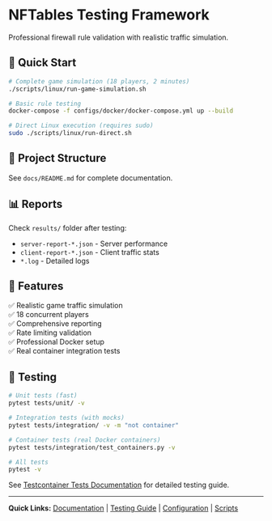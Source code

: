 # NFTables Testing Framework

Professional firewall rule validation with realistic traffic simulation.

## 🚀 Quick Start

```bash
# Complete game simulation (18 players, 2 minutes)
./scripts/linux/run-game-simulation.sh

# Basic rule testing
docker-compose -f configs/docker/docker-compose.yml up --build

# Direct Linux execution (requires sudo)
sudo ./scripts/linux/run-direct.sh
```

## 📁 Project Structure

See `docs/README.md` for complete documentation.

## 📊 Reports

Check `results/` folder after testing:
- `server-report-*.json` - Server performance
- `client-report-*.json` - Client traffic stats  
- `*.log` - Detailed logs

## 🎯 Features

✅ Realistic game traffic simulation  
✅ 18 concurrent players  
✅ Comprehensive reporting  
✅ Rate limiting validation  
✅ Professional Docker setup  
✅ Real container integration tests

## 🧪 Testing

```bash
# Unit tests (fast)
pytest tests/unit/ -v

# Integration tests (with mocks)  
pytest tests/integration/ -v -m "not container"

# Container tests (real Docker containers)
pytest tests/integration/test_containers.py -v

# All tests
pytest -v
```

See [Testcontainer Tests Documentation](docs/TESTCONTAINER_TESTS.md) for detailed testing guide.

---

**Quick Links:** [Documentation](docs/README.md) | [Testing Guide](docs/TESTCONTAINER_TESTS.md) | [Configuration](config/) | [Scripts](scripts/)